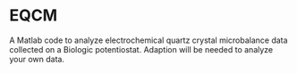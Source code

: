 # EQCM
A Matlab code to analyze electrochemical quartz crystal microbalance data collected on a Biologic potentiostat. Adaption will be needed to analyze your own data. 
